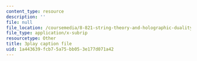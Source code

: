 ```yaml
---
content_type: resource
description: ''
file: null
file_location: /coursemedia/8-821-string-theory-and-holographic-duality-fall-2014/1a443639fcb75a75bb053e177d071a42_LoIXB2GJHkg.vtt
file_type: application/x-subrip
resourcetype: Other
title: 3play caption file
uid: 1a443639-fcb7-5a75-bb05-3e177d071a42
---
```


